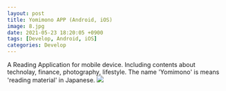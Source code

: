 ```yaml
---
layout: post
title: Yomimono APP (Android, iOS)
image: 8.jpg
date: 2021-05-23 18:20:05 +0900
tags: [Develop, Android, iOS]
categories: Develop
---
```

A Reading Application for mobile device.
Including contents about technolay, finance, photography, lifestyle.
The name 'Yomimono' is means 'reading material' in Japanese.
![]({{site.baseurl}}/images/HomeAPP2.jpg)
